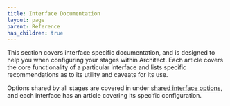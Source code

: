 ```yaml
---
title: Interface Documentation
layout: page
parent: Reference
has_children: true
---
```


This section covers interface specific documentation, and is designed to help you when configuring your stages within Architect. Each article covers the core functionality of a particular interface and lists specific recommendations as to its utility and caveats for its use.

Options shared by all stages are covered in under [shared interface options](./shared.md), and each interface has an article covering its specific configuration.
